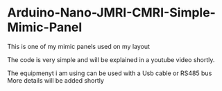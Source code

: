 # Arduino-Nano-JMRI-CMRI-Simple-Mimic-Panel
This is one of my mimic panels used on my layout

The code is very simple and will be explained in a youtube video shortly.

The equipmenyt i am using can be used with a Usb cable or RS485 bus More details will be added shortly
